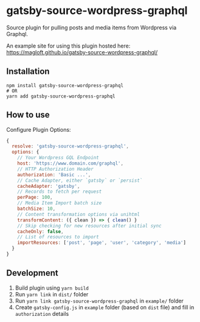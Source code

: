 # gatsby-source-wordpress-graphql

Source plugin for pulling posts and media items from Wordpress via Graphql.

An example site for using this plugin hosted here:
https://magloft.github.io/gatsby-source-wordpress-graphql/

## Installation

```shell
npm install gatsby-source-wordpress-graphql
# OR
yarn add gatsby-source-wordpress-graphql
```

## How to use

Configure Plugin Options:
```js
{
  resolve: 'gatsby-source-wordpress-graphql',
  options: {
    // Your Wordpress GQL Endpoint
    host: 'https://www.domain.com/graphql',
    // HTTP Authorization Header
    authorization: 'Basic ...',
    // Cache Adapter, either `gatsby` or `persist`
    cacheAdapter: 'gatsby',
    // Records to fetch per request
    perPage: 100,
    // Media Item Import batch size
    batchSize: 10,
    // Content transformation options via unihtml
    transformContent: ({ clean }) => { clean() }
    // Skip checking for new resources after initial sync
    cacheOnly: false,
    // List of resources to import
    importResources: ['post', 'page', 'user', 'category', 'media']
  }
}
```

## Development

1. Build plugin using `yarn build`
2. Run `yarn link` in `dist/` folder
3. Run `yarn link gatsby-source-wordpress-graphql` in `example/` folder
4. Create `gatsby-config.js` in `example` folder (based on `dist` file) and fill in `authorization` details
